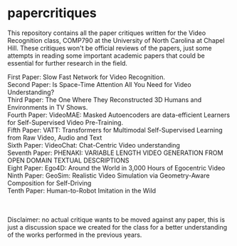 # papercritiques
This repository contains all the paper critiques written for the Video Recognition class, COMP790 at the University of North Carolina at Chapel Hill.
These critiques won't be official reviews of the papers, just some attempts in reading some important academic papers that could be essential for further research in the field.

First Paper: Slow Fast Network for Video Recognition.
<br />
Second Paper: Is Space-Time Attention All You Need for Video Understanding?
<br />
Third Paper: The One Where They Reconstructed 3D Humans and Environments in TV Shows.
<br />
Fourth Paper: VideoMAE: Masked Autoencoders are data-efficient Learners for Self-Supervised Video Pre-Training.
<br />
Fifth Paper: VATT: Transformers for Multimodal Self-Supervised Learning
from Raw Video, Audio and Text
<br />
Sixth Paper: VideoChat: Chat-Centric Video understanding
<br />
Seventh Paper: PHENAKI: VARIABLE LENGTH VIDEO GENERATION FROM OPEN DOMAIN TEXTUAL DESCRIPTIONS
<br />
Eight Paper: Ego4D: Around the World in 3,000 Hours of Egocentric Video
<br />
Ninth Paper: GeoSim: Realistic Video Simulation via Geometry-Aware Composition for Self-Driving
<br />
Tenth Paper: Human-to-Robot Imitation in the Wild

<br />
<br />
Disclaimer: no actual critique wants to be moved against any paper, this is just a discussion space we created for the class for a better understanding of the works performed in the previous years.
